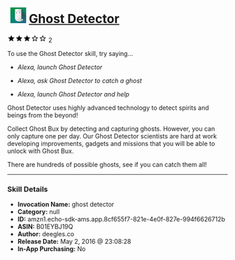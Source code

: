 # &nbsp;<img src="skill_icon" alt="Ghost Detector icon" width="36"> [Ghost Detector](http://alexa.amazon.com/#skills/amzn1.echo-sdk-ams.app.8cf655f7-821e-4e0f-827e-994f6626712b)
![3 stars](../../images/ic_star_black_18dp_1x.png)![3 stars](../../images/ic_star_black_18dp_1x.png)![3 stars](../../images/ic_star_black_18dp_1x.png)![3 stars](../../images/ic_star_border_black_18dp_1x.png)![3 stars](../../images/ic_star_border_black_18dp_1x.png) 2

To use the Ghost Detector skill, try saying...

* *Alexa, launch Ghost Detector*

* *Alexa, ask Ghost Detector to catch a ghost*

* *Alexa, launch Ghost Detector and help*

Ghost Detector uses highly advanced technology to detect spirits and beings from the beyond!

Collect Ghost Bux by detecting and capturing ghosts. However, you can only capture one per day. Our Ghost Detector scientists are hard at work developing improvements, gadgets and missions that you will be able to unlock with Ghost Bux.

There are hundreds of possible ghosts, see if you can catch them all!

***

### Skill Details

* **Invocation Name:** ghost detector
* **Category:** null
* **ID:** amzn1.echo-sdk-ams.app.8cf655f7-821e-4e0f-827e-994f6626712b
* **ASIN:** B01EYBJ19Q
* **Author:** deegles.co
* **Release Date:** May 2, 2016 @ 23:08:28
* **In-App Purchasing:** No
